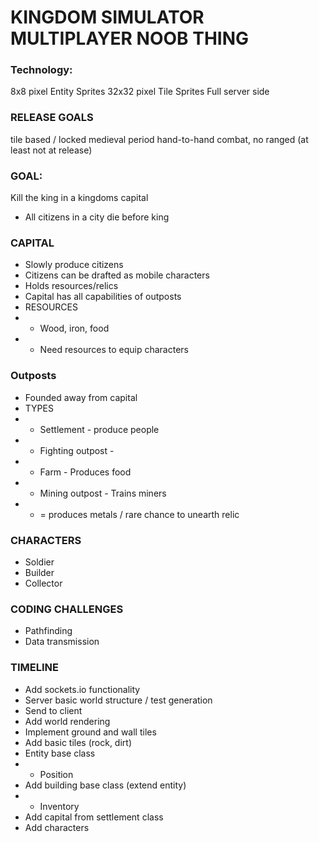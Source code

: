 # KINGDOM SIMULATOR MULTIPLAYER NOOB THING

### Technology:
8x8 pixel Entity Sprites
32x32 pixel Tile Sprites
Full server side

### RELEASE GOALS
tile based / locked
medieval period
hand-to-hand combat, no ranged (at least not at release)

### GOAL:
Kill the king in a kingdoms capital
- All citizens in a city die before king

### CAPITAL
- Slowly produce citizens
- Citizens can be drafted as mobile characters
- Holds resources/relics
- Capital has all capabilities of outposts
- RESOURCES
- + Wood, iron, food
- + Need resources to equip characters

### Outposts
- Founded away from capital
- TYPES
- + Settlement - produce people
- + Fighting outpost - 
- + Farm - Produces food
- + Mining outpost - Trains miners
- + = produces metals / rare chance to unearth relic 

### CHARACTERS
- Soldier 
- Builder
- Collector

### CODING CHALLENGES
- Pathfinding
- Data transmission

### TIMELINE
- Add sockets.io functionality
- Server basic world structure / test generation
- Send to client
- Add world rendering
- Implement ground and wall tiles
- Add basic tiles (rock, dirt)
- Entity base class
- + Position
- Add building base class (extend entity)
- + Inventory
- Add capital from settlement class
- Add characters
